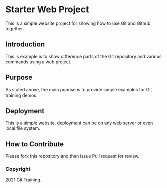 # Starter Web Project

This is a simple website project for showing how to use Git and Github together.

## Introduction

This is example is to show difference parts of the Git repository and various commands using a web project.

## Purpose

As stated above, the main pupose is to provide simple examples for Git training demos.

## Deployment

This is a simple website, deployment can be on any web server or even local file system.

## How to Contribute

Please fork this repository and then issue Pull request for review.

### Copyright

2021 Git.Training.